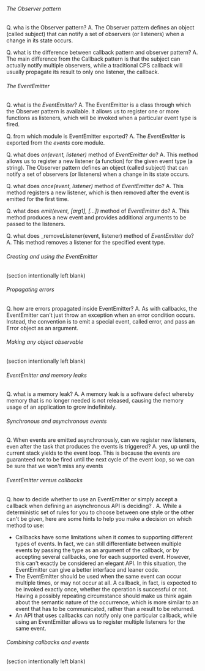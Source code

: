 ###### The Observer pattern

Q. wha is the Observer pattern?
A. The Observer pattern defines an object (called subject) that can notify a set of observers (or listeners) when a change in its state occurs.

Q. what is the difference between callback pattern and observer pattern?
A. The main difference from the Callback pattern is that the subject can actually notify multiple observers, while a traditional CPS callback will usually propagate its result to only one listener, the callback.

###### The EventEmitter

Q. what is the _EventEmitter_?
A. The EventEmitter is a class through which the Observer pattern is available. it allows us to register one or more functions as listeners, which will be invoked when a particular event type is fired.

Q. from which module is EventEmitter exported?
A. The _EventEmitter_ is exported from the _events_ core module.

Q. what does _on(event, listener)_ method of  _EventEmitter_ do?
A. This method allows us to register a new listener (a function) for the given event type (a string). The Observer pattern defines an object (called subject) that can notify a set of observers (or listeners) when a change in its state occurs.

Q. what does _once(event, listener)_ method of  _EventEmitter_ do?
A. This method registers a new listener, which is then removed after the event is emitted for the first time.

Q.  what does _emit(event, [arg1], [...])_ method of  _EventEmitter_ do?
A. This method produces a new event and provides additional arguments to be passed to the listeners.

Q. what does _removeListener(event, listener) method of  _EventEmitter_ do?
A. This method removes a listener for the specified event type.

###### Creating and using the EventEmitter

(section intentionally left blank)

###### Propagating errors

Q. how are errors propagated inside EventEmitter?
A. As with callbacks, the EventEmitter can't just throw an exception when an error condition occurs. Instead, the convention is to emit a special event, called error, and pass an Error object as an argument.

###### Making any object observable

(section intentionally left blank)

###### EventEmitter and memory leaks

Q. what is a memory leak?
A. A memory leak is a software defect whereby memory that is no longer needed is not released, causing the memory usage of an application to grow indefinitely.

###### Synchronous and asynchronous events

Q. When events are emitted asynchronously, can we register new listeners, even after the task that produces the events is triggered?
A. yes, up until the current stack yields to the event loop. This is because the events are guaranteed not to be fired until the next cycle of the event loop, so we can be sure that we won't miss any events

###### EventEmitter versus callbacks

Q. how to decide whether to use an EventEmitter or simply accept a callback when defining an asynchronous API is deciding? .
A. While a deterministic set of rules for you to choose between one style or the other can't be given, here are some hints to help you make a decision on which method to use:
- Callbacks have some limitations when it comes to supporting different types of events. In fact, we can still differentiate between multiple events by passing the type as an argument of the callback, or by accepting several callbacks, one for each supported event. However, this can't exactly be considered an elegant API. In this situation, the EventEmitter can give a better interface and leaner code.
- The EventEmitter should be used when the same event can occur multiple times, or may not occur at all. A callback, in fact, is expected to be invoked exactly once, whether the operation is successful or not. Having a possibly repeating circumstance should make us think again about the semantic nature of the occurrence, which is more similar to an event that has to be communicated, rather than a result to be returned.
-  An API that uses callbacks can notify only one particular callback, while using an EventEmitter allows us to register multiple listeners for the same event.

###### Combining callbacks and events

(section intentionally left blank)